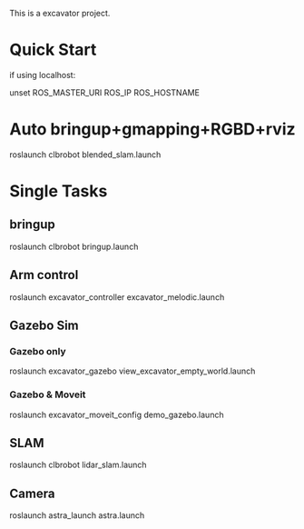 <!--
 * @Author: Raymon Yip 2205929492@qq.com
 * @Date: 2023-04-04 18:27:14
 * @LastEditors: Raymon Yip 2205929492@qq.com
 * @LastEditTime: 2023-04-04 20:34:28
 * @FilePath: /excavator_ws/README.md
 * @Description: 这是默认设置,请设置`customMade`, 打开koroFileHeader查看配置 进行设置: https://github.com/OBKoro1/koro1FileHeader/wiki/%E9%85%8D%E7%BD%AE
-->
This is a excavator project.

# Quick Start
if using localhost:

unset ROS_MASTER_URI ROS_IP ROS_HOSTNAME

# Auto bringup+gmapping+RGBD+rviz
roslaunch clbrobot blended_slam.launch 

# Single Tasks
## bringup
roslaunch clbrobot bringup.launch

## Arm control
roslaunch excavator_controller excavator_melodic.launch  

## Gazebo Sim
### Gazebo only
roslaunch excavator_gazebo view_excavator_empty_world.launch
### Gazebo & Moveit
roslaunch excavator_moveit_config demo_gazebo.launch

## SLAM
roslaunch clbrobot lidar_slam.launch

## Camera
roslaunch astra_launch astra.launch
